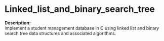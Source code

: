 # Linked_list_and_binary_search_tree
<b>Description:</b> <br> Implement a student management database in C using linked list and binary search tree data structures and associated algorithms.
